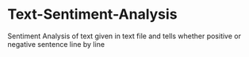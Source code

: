 # Text-Sentiment-Analysis
Sentiment Analysis of text given in text file and tells whether positive or negative sentence line by line
